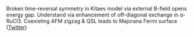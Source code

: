 
Broken time-reversal symmetry in Kitaev model via external B-field opens energy gap. Understand via enhancement of off-diagonal exchange in α-RuCl3. Coexisting AFM zigzag & QSL leads to Majorana Fermi surface ([Twitter](https://twitter.com/JoshuahHeath/status/1097874901694857216))
